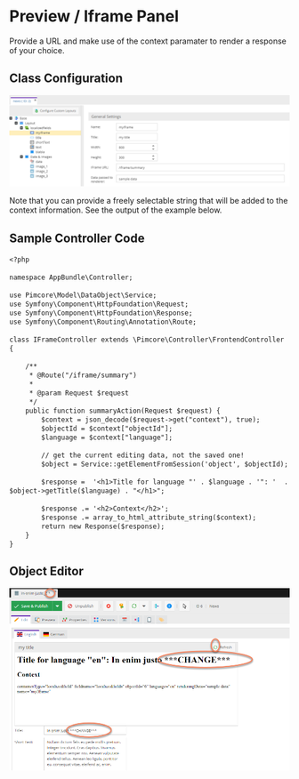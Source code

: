 # Preview / Iframe Panel

Provide a URL and make use of the context paramater to render a response of your choice.
 
## Class Configuration
![Class Definition](../../../img/iframe_class_definition.png)

Note that you can provide a freely selectable string that will be added to the context information. See the output of the example below.

## Sample Controller Code
```
<?php

namespace AppBundle\Controller;

use Pimcore\Model\DataObject\Service;
use Symfony\Component\HttpFoundation\Request;
use Symfony\Component\HttpFoundation\Response;
use Symfony\Component\Routing\Annotation\Route;

class IFrameController extends \Pimcore\Controller\FrontendController
{

    /**
     * @Route("/iframe/summary")
     *
     * @param Request $request
     */
    public function summaryAction(Request $request) {
        $context = json_decode($request->get("context"), true);
        $objectId = $context["objectId"];
        $language = $context["language"];

        // get the current editing data, not the saved one! 
        $object = Service::getElementFromSession('object', $objectId);

        $response =  '<h1>Title for language "' . $language . '": '  . $object->getTitle($language) . "</h1>";

        $response .= '<h2>Context</h2>';
        $response .= array_to_html_attribute_string($context);
        return new Response($response);
    }
}

```

## Object Editor

![Editor](../../../img/iframe_object_editor.png)
